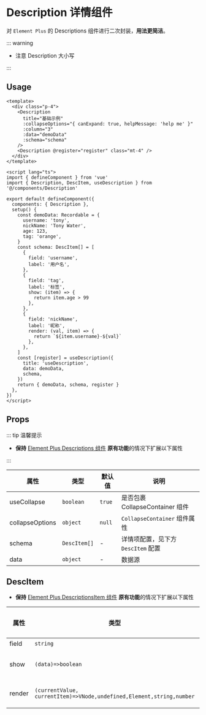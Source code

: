 # Description 详情组件

对 `Element Plus` 的 Descriptions 组件进行二次封装，**用法更简洁**。


::: warning

- 注意 Description 大小写

:::

## Usage

```vue
<template>
  <div class="p-4">
    <Description
      title="基础示例"
      :collapseOptions="{ canExpand: true, helpMessage: 'help me' }"
      :column="3"
      :data="demoData"
      :schema="schema"
    />
    <Description @register="register" class="mt-4" />
  </div>
</template>

<script lang="ts">
import { defineComponent } from 'vue'
import { Description, DescItem, useDescription } from '@/components/Description'

export default defineComponent({
  components: { Description },
  setup() {
    const demoData: Recordable = {
      username: 'tony',
      nickName: 'Tony Water',
      age: 123,
      tag: 'orange',
    }
    const schema: DescItem[] = [
      {
        field: 'username',
        label: '用户名',
      },
      {
        field: 'tag',
        label: '标签',
        show: (item) => {
          return item.age > 99
        },
      },
      {
        field: 'nickName',
        label: '昵称',
        render: (val, item) => {
          return `${item.username}-${val}`
        },
      },
    ]
    const [register] = useDescription({
      title: 'useDescription',
      data: demoData,
      schema,
    })
    return { demoData, schema, register }
  },
})
</script>
```


## Props

::: tip 温馨提示

- **保持** [Element Plus Descriptions 组件](https://element-plus.gitee.io/zh-CN/component/descriptions.html) **原有功能**的情况下扩展以下属性

:::

| 属性 | 类型 | 默认值 | 说明 |
| --- | --- | --- | --- |
| useCollapse | `boolean` | `true` | 是否包裹 CollapseContainer 组件 |
| collapseOptions | `object` | `null` | `CollapseContainer` 组件属性 |
| schema | `DescItem[]` | - | 详情项配置，见下方 `DescItem` 配置 |
| data | `object` | - | 数据源 |

## DescItem

- **保持** [Element Plus DescriptionsItem 组件](https://element-plus.gitee.io/zh-CN/component/descriptions.html#descriptions-item-属性) **原有功能**的情况下扩展以下属性

| 属性 | 类型 | 默认值 | 说明 |
| --- | --- | --- | --- |
| field | `string` | - | 字段名 |
| show | `(data)=>boolean` | - | 是否显示当前组件 |
| render | `(currentValue, currentItem)=>VNode,undefined,Element,string,number` | - | 自定义渲染 content |
